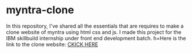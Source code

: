 # myntra-clone
In this repository, I've shared all the essentials that are requires to make a clone website of myntra using html css and js. I made this project for the IBM skillbuild internship under front end development batch.
<stong>h=Here is the link to the clone website:</strong>
<a href="https://kuldeep1710.github.io/myntra-clone/">CKICK HERE</a>
